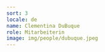```yaml
---
sort: 3
locale: de
name: Clementina DuBuque
role: Mitarbeiterin
image: img/people/dubuque.jpeg
---
```

